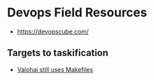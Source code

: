 # Devops Field Resources

- https://devopscube.com/


## Targets to taskification

- [Valohai still uses Makefiles](https://valohai.com/blog/makefile-ml-project-management/?utm_campaign=Aggressive%20SoMe%20posting%20-%20personal%20accounts%2C%20take%205%20-%20week%2031week&utm_content=216757659&utm_medium=social&utm_source=linkedin&hss_channel=lis-brPdEIwNvY)
